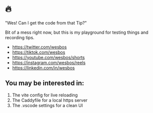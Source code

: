 # 🔥

"Wes! Can I get the code from that Tip?"

Bit of a mess right now, but this is my playground for testing things and recording tips.

- <https://twitter.com/wesbos>
- <https://tiktok.com/wesbos>
- <https://youtube.com/wesbos/shorts>
- <https://instagram.com/wesbos/reels>
- <https://linkedin.com/in/wesbos>

## You may be interested in:

1. The vite config for live reloading
2. The Caddyfile for a local https server
3. The .vscode settings for a clean UI

